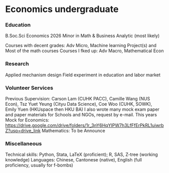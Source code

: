 # Economics undergraduate

### Education
B.Soc.Sci Economics 2026
Minor in Math & Business Analytic (most likely)

Courses with decent grades: Adv Micro, Machine learning Project(s) and Most of the math courses
Courses I fked up: Adv Macro, Mathematical Econ

### Research
Applied mechanism design 
Field experiment in education and labor market

### Volunteer Services
Previous Supervision: Carson Lam (CUHK PACC), Camille  Wang (NUS Econ), Tsz Yuet Yeung (Cityu Data Science), Coe Woo (CUHK, SOWK), Emily Yuen (HKUspace then HKU BA)
I also wrote many mock exam paper and paper materials for Schools and NGOs, request by e-mail. 
This years Mock for 
Economics: https://drive.google.com/drive/folders/1r_3nY6HqYIPW7h3LfFfErPkRL1uiwrbZ?usp=drive_link
Mathematics: To be Announce

### Miscellaneous
Technical skills: Python, Stata, LaTeX (proficient); R, SAS, Z-tree (working knowledge)
Languages: Chinese, Cantonese (native), English (full proficiency, usually for f-bombs)
